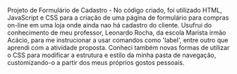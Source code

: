 Projeto de Formulário de Cadastro -
 No código criado, foi utilizado HTML, JavaScript e CSS para a criação de uma página de formulário para compras on-line em uma loja onde ainda nao há cadastro do cliente.
 Usufrui do conhecimento de meu professor, Leonardo Rocha, da escola Marista irmão Acácio, para me instrucionar a usar comandos como 'label', entre outro que aprendi com a atividade proposta.
 Conheci também novas formas de utilizar o CSS para modificar a estrutura e estilo da minha pasta de navegação, customizando-o a partir dos meus próprios gostos pessoais.
